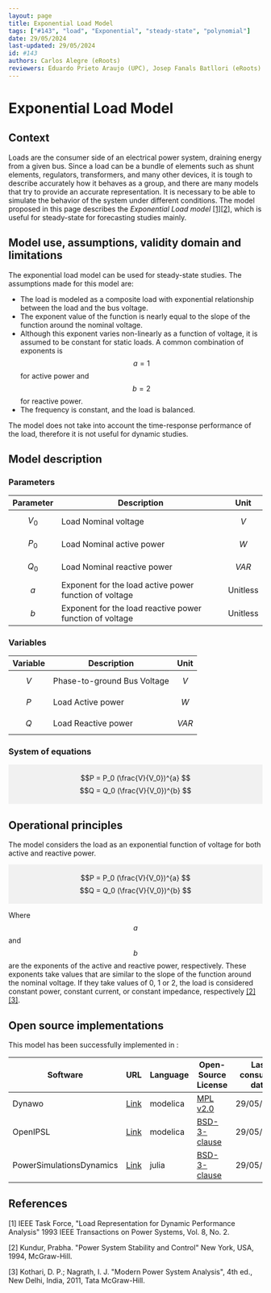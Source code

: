 ```yaml
---
layout: page
title: Exponential Load Model 
tags: ["#143", "load", "Exponential", "steady-state", "polynomial"] 
date: 29/05/2024 
last-updated: 29/05/2024
id: #143
authors: Carlos Alegre (eRoots)
reviewers: Eduardo Prieto Araujo (UPC), Josep Fanals Batllori (eRoots)
---
```


# Exponential Load Model

## Context

Loads are the consumer side of an electrical power system, draining energy from a given bus. Since a load can be a bundle of elements such as shunt elements, regulators, transformers, and many other devices, it is tough to describe accurately how it behaves as a group, and there are many models that try to provide an accurate representation. It is necessary to be able to simulate the behavior of the system under different conditions. The model proposed in this page describes the *Exponential Load model* [[1]](#1)[[2]](#2), which is useful for steady-state for forecasting studies mainly.

## Model use, assumptions, validity domain and limitations

The exponential load model can be used for steady-state studies. The assumptions made for this model are:

* The load is modeled as a composite load with exponential relationship between the load and the bus voltage. 
* The exponent value of the function is nearly equal to the slope of the function around the nominal voltage.
* Although this exponent varies non-linearly as a function of voltage, it is assumed to be constant for static loads. A common combination of exponents is $$a=1$$ for active power and $$b=2$$ for reactive power.
* The frequency is constant, and the load is balanced.

The model does not take into account the time-response performance of the load, therefore it is not useful for dynamic studies.

## Model description

### Parameters

| Parameter|Description | Unit |
| ---| ---  | --- |
| $$V_0$$ | Load Nominal voltage | $$V$$ |
| $$P_0$$ | Load Nominal active power | $$W$$ |
| $$Q_0$$ | Load Nominal reactive power | $$VAR$$ |
| $$a$$ | Exponent for the load active power function of voltage | Unitless |
| $$b$$ | Exponent for the load reactive power function of voltage | Unitless |


### Variables 

| Variable | Description | Unit |
| --- | --- | --- |
| $$V$$ | Phase-to-ground Bus Voltage | $$V$$ |
| $$P$$ | Load Active power | $$W$$ |
| $$Q$$ | Load Reactive power | $$VAR$$ |


### System of equations

<div style="background-color:rgba(0, 0, 0, 0.0470588); text-align:center; vertical-align: middle; padding:4px 0;">

$$P = P_0 (\frac{V}{V_0})^{a} $$
$$Q = Q_0 (\frac{V}{V_0})^{b} $$
</div>

## Operational principles

The model considers the load as an exponential function of voltage for both active and reactive power.

<div style="background-color:rgba(0, 0, 0, 0.0470588); text-align:center; vertical-align: middle; padding:4px 0;">

$$P = P_0 (\frac{V}{V_0})^{a} $$
$$Q = Q_0 (\frac{V}{V_0})^{b} $$
</div>

Where $$a$$ and $$b$$ are the exponents of the active and reactive power, respectively. These exponents take values that are similar to the slope of the function around the nominal voltage. If they take values of 0, 1 or 2, the load is considered constant power, constant current, or constant impedance, respectively [[2]](#2) [[3]](#3). 


## Open source implementations

This model has been successfully implemented in :


| Software      | URL | Language | Open-Source License | Last consulted date | Comments |
| --------------| --- | --------- | ------------------- |------------------- | -------- |
| Dynawo | [Link](https://github.com/dynawo/dynawo/blob/master/dynawo/sources/Models/Modelica/Dynawo/Electrical/Loads/LoadAlphaBeta.mo) | modelica | [MPL v2.0](https://www.mozilla.org/en-US/MPL/2.0/)  | 29/05/2024 | No comment |
|OpenIPSL | [Link](https://github.com/OpenIPSL/OpenIPSL/blob/master/OpenIPSL/Electrical/Loads/PSAT/VoltageDependent.mo) | modelica | [BSD-3-clause](https://opensource.org/licenses/BSD-3-Clause)  | 29/05/2024 | No comment |
| PowerSimulationsDynamics | [Link](https://github.com/NREL-Sienna/PowerSimulationsDynamics.jl/blob/main/src/models/load_models.jl) | julia |[BSD-3-clause](https://opensource.org/licenses/BSD-3-Clause)  | 29/05/2024 | No comment |

## References

<a id="1">[1]</a> IEEE Task Force, "Load Representation for Dynamic Performance Analysis" 1993 IEEE Transactions on Power Systems, Vol. 8, No. 2.

<a id="2">[2]</a> Kundur, Prabha. "Power System Stability and Control" New York, USA, 1994, McGraw-Hill.

<a id="3">[3]</a> Kothari, D. P.; Nagrath, I. J. "Modern Power System Analysis", 4th ed., New Delhi, India, 2011, Tata McGraw-Hill.

